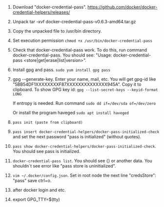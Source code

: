 1. Download "docker-credential-pass". https://github.com/docker/docker-credential-helpers/releases/

2. Unpack tar -xvf docker-credential-pass-v0.6.3-amd64.tar.gz

3. Copy the unpacked file to /usr/bin directory.

4. Set execution permission `chmod +x /usr/bin/docker-credential-pass` 

5. Check that docker-credential-pass work. To do this, run command docker-credential-pass. You should see: "Usage: docker-credential-pass <store|get|erase|list|version>".

6. Install gpg and pass. `sudo yum install gpg pass`

7. gpg --generate-key. Enter your name, mail, etc. You will get gpg-id like "5BB54DF1XXXXXXXXF87XXXXXXXXXXXXXX945A". Copy it to clipboard. To show GPG key id: `gpg --list-secret-keys --keyid-format LONG`

    If entropy is needed. Run command `sudo dd if=/dev/sda of=/dev/zero`
    
    Or install the program haveged `sudo apt install haveged`

8. `pass init (paste from clipboard)`

9. `pass insert docker-credential-helpers/docker-pass-initialized-check` and set the next password "pass is initialized" (without quotes).

10. `pass show docker-credential-helpers/docker-pass-initialized-check`. You should see pass is initialized.

11. `docker-credential-pass list`. You should see {} or another data. You shouldn`t see error like "pass store is uninitialized".

12. `vim ~/.docker/config.json`. Set in root node the next line "credsStore": "pass" save ctrl+o.

13. after docker login and etc.

14. export GPG_TTY=$(tty)
